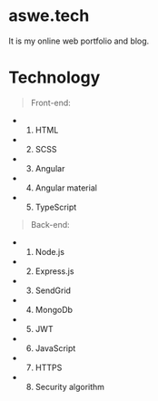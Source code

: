 # aswe.tech

It is my online web portfolio and blog.

# Technology
> Front-end:
-  1. HTML
-  2. SCSS
-  3. Angular
-  4. Angular material 
-  5. TypeScript
> Back-end:
-  1. Node.js
-  2. Express.js
-  3. SendGrid
-  4. MongoDb
-  5. JWT
-  6. JavaScript
-  7. HTTPS
-  8. Security algorithm
    
